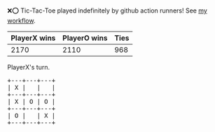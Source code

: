 :x::o: Tic-Tac-Toe played indefinitely by github action runners! See [my workflow](.github/workflows/play.yaml).

|PlayerX wins|PlayerO wins|Ties|
|-|-|-|
|2170|2110|968|

PlayerX's turn.

<pre>
+---+---+---+
| X |   |   |
+---+---+---+
| X | O | O |
+---+---+---+
| O |   | X |
+---+---+---+
</pre>